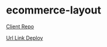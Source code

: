 # ecommerce-layout
[Client Repo](https://github.com/damaradani/ecom-client-portfolio)

[Url Link Deploy](http://ecommers-mis.damaradani.cf/)
